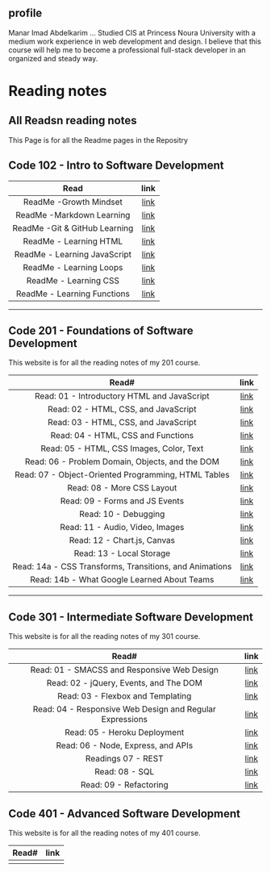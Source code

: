 ## profile 

Manar Imad Abdelkarim ... Studied CIS at Princess Noura University with a medium work experience in web development and design.
I believe that this course will help me to become a professional full-stack developer in an organized and steady way.

# Reading notes

## All Readsn reading notes

This Page is for all the Readme pages in the Repositry

## Code 102 - Intro to Software Development

|                                   Read                                   |                             link                              |
| :-----------------------------------------------------------------------: | :-----------------------------------------------------------: |
|                ReadMe -Growth Mindset                 | [link](https://manarabdelkarim.github.io/reading-notes/Read02a)  |
|            ReadMe -Markdown Learning                 | [link](https://manarabdelkarim.github.io/reading-notes/Read02aM)  |
|            ReadMe -Git & GitHub Learning                 | [link](https://manarabdelkarim.github.io/reading-notes/Read02b)  |
 ReadMe - Learning HTML                  | [link](https://manarabdelkarim.github.io/reading-notes/Read03S)  | |
 ReadMe - Learning JavaScript                  | [link](https://manarabdelkarim.github.io/reading-notes/Read04) 
  |ReadMe - Learning Loops                   | [link](https://manarabdelkarim.github.io/reading-notes/Read05)  |
   |ReadMe - Learning CSS                   | [link](https://manarabdelkarim.github.io/reading-notes/Read06b)  |
 |ReadMe - Learning Functions                   | [link](https://manarabdelkarim.github.io/reading-notes/Read06a)  |

--------
## Code 201 - Foundations of Software Development

This website is for all the reading notes of my 201 course.

|                                   Read#                                   |                             link                              |
| :-----------------------------------------------------------------------: | :-----------------------------------------------------------: |
|         Read: 01 - Introductory HTML and JavaScript                | [link](https://manarabdelkarim.github.io/reading-notes/class01)  |
|                Read: 02 -  HTML, CSS, and JavaScript                | [link](https://manarabdelkarim.github.io/reading-notes/class02)  
| Read: 03 -  HTML, CSS, and JavaScript                            | [link](https://manarabdelkarim.github.io/reading-notes/class03)  |
| Read: 04 -  HTML, CSS and Functions                           | [link](https://manarabdelkarim.github.io/reading-notes/class04)  |
| Read: 05 -  HTML, CSS Images, Color, Text                          | [link](https://manarabdelkarim.github.io/reading-notes/class05)  |
| Read: 06 -  Problem Domain, Objects, and the DOM                          | [link](https://manarabdelkarim.github.io/reading-notes/class06)  |
| Read: 07 -  Object-Oriented Programming, HTML Tables                          | [link](https://manarabdelkarim.github.io/reading-notes/class07)  |
| Read: 08  - More CSS Layout                          | [link](https://manarabdelkarim.github.io/reading-notes/class08)  |
| Read: 09  - Forms and JS Events                          | [link](https://manarabdelkarim.github.io/reading-notes/class09)  |
| Read: 10  - Debugging                          | [link](https://manarabdelkarim.github.io/reading-notes/class10)  |
| Read: 11  - Audio, Video, Images                          | [link](https://manarabdelkarim.github.io/reading-notes/class11)  |
| Read: 12  - Chart.js, Canvas                          | [link](https://manarabdelkarim.github.io/reading-notes/class12)  |
| Read: 13  - Local Storage                          | [link](https://manarabdelkarim.github.io/reading-notes/class13)  |
| Read: 14a  - CSS Transforms, Transitions, and Animations                          | [link](https://manarabdelkarim.github.io/reading-notes/class14a)  |
| Read: 14b  - What Google Learned About Teams                        | [link](https://manarabdelkarim.github.io/reading-notes/class14b)  |

---------
## Code 301 - Intermediate Software Development

This website is for all the reading notes of my 301 course.

|                                   Read#                                   |                             link                              |
| :-----------------------------------------------------------------------: | :-----------------------------------------------------------: |
|         Read: 01 - SMACSS and Responsive Web Design                | [link](https://manarabdelkarim.github.io/reading-notes/301/class01)  |
|         Read: 02 - jQuery, Events, and The DOM             | [link](https://manarabdelkarim.github.io/reading-notes/301/class02)  |
|         Read: 03 - Flexbox and Templating             | [link](https://manarabdelkarim.github.io/reading-notes/301/class03)  |
|        Read: 04 - Responsive Web Design and Regular Expressions             | [link](https://manarabdelkarim.github.io/reading-notes/301/class04)  |
|         Read: 05 - Heroku Deployment            | [link](https://manarabdelkarim.github.io/reading-notes/301/class05)  |
|         Read: 06 - Node, Express, and APIs            | [link](https://manarabdelkarim.github.io/reading-notes/301/class06)  |
|         Readings 07 - REST            | [link](https://manarabdelkarim.github.io/reading-notes/301/class07)  |
|         Read: 08 - SQL                                      | [link](https://manarabdelkarim.github.io/reading-notes/301/class08)
| Read: 09 - Refactoring              |[link](https://manarabdelkarim.github.io/reading-notes/301/class09)  |

## Code 401 - Advanced Software Development


This website is for all the reading notes of my 401 course.

|                                   Read#                                   |                             link                              |
| :-----------------------------------------------------------------------: | :-----------------------------------------------------------: |
|                        |   |
